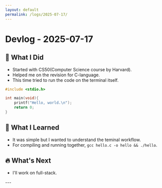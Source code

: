 ```yaml
---
layout: default
permalink: /logs/2025-07-17/
---
```


# Devlog - 2025-07-17

## 🚀 What I Did

- Started with CS50(Computer Science course by Harvard).
- Helped me on the revision for C-language.
- This time tried to run the code on the terminal itself.

```c
#include <stdio.h>

int main(void){
    printf("Hello, world.\n");
    return 0;
}
```

## 🧠 What I Learned

- It was simple but I wanted to understand the teminal workflow.
- For compiling and running together, `gcc hello.c -o hello && ./hello`.

## 🔥 What's Next

- I'll work on full-stack.

<div class="nav-links">
---

